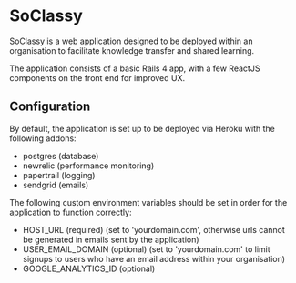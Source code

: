 # SoClassy

SoClassy is a web application designed to be deployed within an organisation to facilitate knowledge transfer and shared learning.

The application consists of a basic Rails 4 app, with a few ReactJS components on the front end for improved UX.

## Configuration

By default, the application is set up to be deployed via Heroku with the following addons:

- postgres (database)
- newrelic (performance monitoring)
- papertrail (logging)
- sendgrid (emails)

The following custom environment variables should be set in order for the application to function correctly:

- HOST_URL (required) (set to 'yourdomain.com', otherwise urls cannot be generated in emails sent by the application)
- USER_EMAIL_DOMAIN (optional) (set to 'yourdomain.com' to limit signups to users who have an email address within your organisation) 
- GOOGLE_ANALYTICS_ID (optional)
